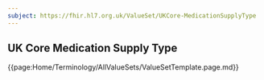```yaml
---
subject: https://fhir.hl7.org.uk/ValueSet/UKCore-MedicationSupplyType
---
```

## UK Core Medication Supply Type

{{page:Home/Terminology/AllValueSets/ValueSetTemplate.page.md}}
